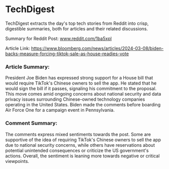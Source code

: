 # TechDigest

TechDigest extracts the day's top tech stories from Reddit into crisp, digestible summaries, both for articles and their related discussions.


Summary for Reddit Post: www.reddit.com/1ba5xpl 

Article Link: https://www.bloomberg.com/news/articles/2024-03-08/biden-backs-measure-forcing-tiktok-sale-as-house-readies-vote

### Article Summary: 

President Joe Biden has expressed strong support for a House bill that would require TikTok's Chinese owners to sell the app. He stated that he would sign the bill if it passes, signaling his commitment to the proposal. This move comes amid ongoing concerns about national security and data privacy issues surrounding Chinese-owned technology companies operating in the United States. Biden made the comments before boarding Air Force One for a campaign event in Pennsylvania.

### Comment Summary: 

The comments express mixed sentiments towards the post. Some are supportive of the idea of requiring TikTok's Chinese owners to sell the app due to national security concerns, while others have reservations about potential unintended consequences or criticize the US government's actions. Overall, the sentiment is leaning more towards negative or critical viewpoints.
